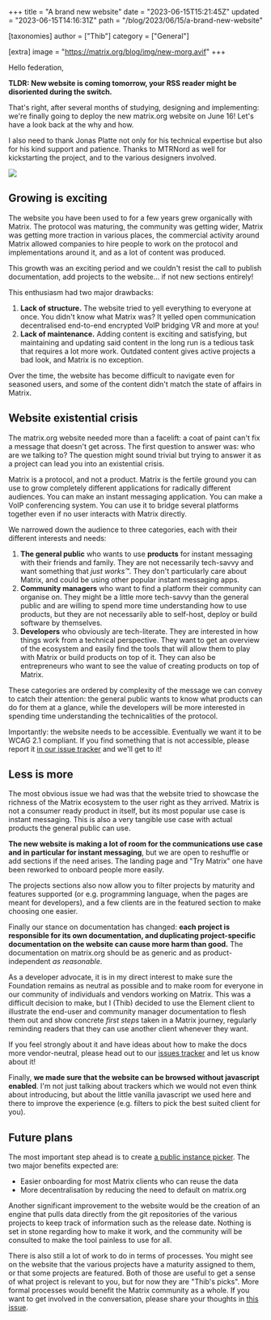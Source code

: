 +++
title = "A brand new website"
date = "2023-06-15T15:21:45Z"
updated = "2023-06-15T14:16:31Z"
path = "/blog/2023/06/15/a-brand-new-website"

[taxonomies]
author = ["Thib"]
category = ["General"]

[extra]
image = "https://matrix.org/blog/img/new-morg.avif"
+++

Hello federation,

**TLDR: New website is coming tomorrow, your RSS reader might be disoriented during the switch.**

That's right, after several months of studying, designing and implementing: we're finally going to deploy the new matrix.org website on June 16! Let's have a look back at the why and how.

I also need to thank Jonas Platte not only for his technical expertise but also for his kind support and patience. Thanks to MTRNord as well for kickstarting the project, and to the various designers involved.

![](/blog/img/new-morg.avif)

<!-- more -->

## Growing is exciting

The website you have been used to for a few years grew organically with Matrix. The protocol was maturing, the community was getting wider, Matrix was getting more traction in various places, the commercial activity around Matrix allowed companies to hire people to work on the protocol and implementations around it, and as a lot of content was produced.

This growth was an exciting period and we couldn't resist the call to publish documentation, add projects to the website… if not new sections entirely!

This enthusiasm had two major drawbacks:

1. **Lack of structure.** The website tried to yell everything to everyone at once. You didn't know what Matrix was? It yelled open communication decentralised end-to-end encrypted VoIP bridging VR and more at you!
2. **Lack of maintenance.** Adding content is exciting and satisfying, but maintaining and updating said content in the long run is a tedious task that requires a lot more work. Outdated content gives active projects a bad look, and Matrix is no exception.

Over the time, the website has become difficult to navigate even for seasoned users, and some of the content didn't match the state of affairs in Matrix.

## Website existential crisis

The matrix.org website needed more than a facelift: a coat of paint can't fix a message that doesn't get across. The first question to answer was: who are we talking to? The question might sound trivial but trying to answer it as a project can lead you into an existential crisis.

Matrix is a protocol, and not a product. Matrix is the fertile ground you can use to grow completely different applications for radically different audiences. You can make an instant messaging application. You can make a VoIP conferencing system. You can use it to bridge several platforms together even if no user interacts with Matrix directly.

We narrowed down the audience to three categories, each with their different interests and needs:

1. **The general public** who wants to use **products** for instant messaging with their friends and family. They are not necessarily tech-savvy and want something that _just works™_. They don't particularly care about Matrix, and could be using other popular instant messaging apps.
2. **Community managers** who want to find a platform their community can organise on. They might be a little more tech-savvy than the general public and are willing to spend more time understanding how to use products, but they are not necessarily able to self-host, deploy or build software by themselves.
3. **Developers** who obviously are tech-literate. They are interested in how things work from a technical perspective. They want to get an overview of the ecosystem and easily find the tools that will allow them to play with Matrix or build products on top of it. They can also be entrepreneurs who want to see the value of creating products on top of Matrix.

These categories are ordered by complexity of the message we can convey to catch their attention: the general public wants to know what products can do for them at a glance, while the developers will be more interested in spending time understanding the technicalities of the protocol.

Importantly: the website needs to be accessible. Eventually we want it to be WCAG 2.1 compliant. If you find something that is not accessible, please report it [in our issue tracker](https://github.com/matrix-org/matrix.org/issues) and we'll get to it!

## Less is more

The most obvious issue we had was that the website tried to showcase the richness of the Matrix ecosystem to the user right as they arrived. Matrix is not a consumer ready product in itself, but its most popular use case is instant messaging. This is also a very tangible use case with actual products the general public can use.

**The new website is making a lot of room for the communications use case and in particular for instant messaging**, but we are open to reshuffle or add sections if the need arises. The landing page and "Try Matrix" one have been reworked to onboard people more easily.

The projects sections also now allow you to filter projects by maturity and features supported (or e.g. programming language, when the pages are meant for developers), and a few clients are in the featured section to make choosing one easier.

Finally our stance on documentation has changed: **each project is responsible for its own documentation, and duplicating project-specific documentation on the website can cause more harm than good.** The documentation on matrix.org should be as generic and as product-independent _as reasonable_.

As a developer advocate, it is in my direct interest to make sure the Foundation remains as neutral as possible and to make room for everyone in our community of individuals and vendors working on Matrix. This was a difficult decision to make, but I (Thib) decided to use the Element client to illustrate the end-user and community manager documentation to flesh them out and show concrete _first steps_ taken in a Matrix journey, regularly reminding readers that they can use another client whenever they want.

If you feel strongly about it and have ideas about how to make the docs more vendor-neutral, please head out to our [issues tracker](https://github.com/matrix-org/matrix.org/issues) and let us know about it!

Finally, **we made sure that the website can be browsed without javascript enabled**. I'm not just talking about trackers which we would not even think about introducing, but about the little vanilla javascript we used here and there to improve the experience (e.g. filters to pick the best suited client for you).

## Future plans

The most important step ahead is to create [a public instance picker](https://github.com/matrix-org/matrix.org/issues/1570). The two major benefits expected are:

- Easier onboarding for most Matrix clients who can reuse the data
- More decentralisation by reducing the need to default on matrix.org

Another significant improvement to the website would be the creation of an engine that pulls data directly from the git repositories of the various projects to keep track of information such as the release date. Nothing is set in stone regarding how to make it work, and the community will be consulted to make the tool painless to use for all.

There is also still a lot of work to do in terms of processes. You might see on the website that the various projects have a maturity assigned to them, or that some projects are featured. Both of those are useful to get a sense of what project is relevant to you, but for now they are "Thib's picks". More formal processes would benefit the Matrix community as a whole. If you want to get involved in the conversation, please share your thoughts in [this issue](https://github.com/matrix-org/matrix.org/issues/1584).
